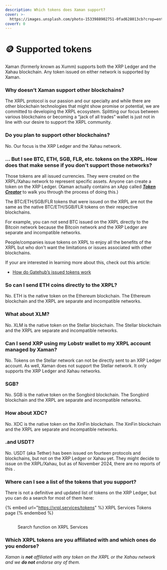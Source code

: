 ```yaml
---
description: Which tokens does Xaman support?
cover: >-
  https://images.unsplash.com/photo-1533988902751-0fad628013cb?crop=entropy&cs=tinysrgb&fm=jpg&ixid=MnwxOTcwMjR8MHwxfHNlYXJjaHwyfHx0b2tlbnN8ZW58MHx8fHwxNjc0NTczMTM3&ixlib=rb-4.0.3&q=80
coverY: 0
---
```


# 🪙 Supported tokens

Xaman (formerly known as Xumm) supports both the XRP Ledger and the Xahau blockchain. Any token issued on either network is supported by Xaman.

### **Why doesn’t Xaman support other blockchains?**

The XRPL protocol is our passion and our specialty and while there are other blockchain technologies that might show promise or potential, we are committed to developing the XRPL ecosystem. Splitting our focus between various blockchains or becoming a “jack of all trades” wallet is just not in line with our desire to support the XRPL community.

### **Do you plan to support other blockchains?**

No. Our focus is the XRP Ledger and the Xahau network.

### **… But I see BTC, ETH, SGB, FLR, etc. tokens on the XRPL. How does that make sense if you don't support those networks?**

Those tokens are all issued currencies. They were created on the XRPL/Xahau network to represent specific assets. Anyone can create a token on the XRP Ledger. (Xaman actually contains an xApp called [_**Token Creator**_](https://xumm.app/detect/xapp:nixer.tokencreate) to walk you through the process of doing this.)

The BTC/ETH/SGB/FLR tokens that were issued on the XRPL are not the same as the native BTC/ETH/SGB/FLR tokens on their respective blockchains.&#x20;

For example, you can not send BTC issued on the XRPL directly to the Bitcoin network because the Bitcoin network and the XRP Ledger are separate and incompatible networks.&#x20;

People/companies issue tokens on XRPL to enjoy all the benefits of the XRPL but who don't want the limitations or issues associated with other blockchains.

If your are interested in learning more about this, check out this article:

* [How do Gatehub’s issued tokens work](https://support.xumm.app/hc/en-us/articles/4619198806802)

### **So can I send ETH coins directly to the XRPL?**

No. ETH is the native token on the Ethereum blockchain. The Ethereum blockchain and the XRPL are separate and incompatible networks.

### **What about XLM?**

No. XLM is the native token on the Stellar blockchain. The Stellar blockchain and the XRPL are separate and incompatible networks.

### Can I send XRP using my Lobstr wallet to my XRPL account managed by Xaman?

No. Tokens on the Stellar network can not be directly sent to an XRP Ledger account. As well, Xaman does not support the Stellar network. It only supports the XRP Ledger and Xahau networks.

### **SGB?**

No. SGB is the native token on the Songbird blockchain. The Songbird blockchain and the XRPL are separate and incompatible networks.

### **How about XDC?**

No. XDC is the native token on the XinFin blockchain. The XinFin blockchain and the XRPL are separate and incompatible networks.

### **.and USDT?**

No. USDT (aka Tether) has been issued on fourteen protocols and blockchains, but not on the XRP Ledger or Xahau yet. They might decide to issue on the XRPL/Xahau, but as of November 2024, there are no reports of this .

### **Where can I see a list of the tokens that you support?**

There is not a definitive and updated list of tokens on the XRP Ledger, but you can do a search for most of them here:

{% embed url="https://xrpl.services/tokens" %}
XRPL Services Tokens page
{% endembed %}

<figure><img src="../.gitbook/assets/XRPL Servceis - Search Bar.png" alt=""><figcaption><p>Search function on XRPL Services</p></figcaption></figure>

### **Which XRPL tokens are you affiliated with and which ones do you endorse?**

_Xaman is **not** affiliated with any token on the XRPL or the Xahau network and we **do not** endorse any of them._
